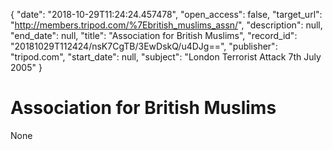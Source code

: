 {
  "date": "2018-10-29T11:24:24.457478", 
  "open_access": false, 
  "target_url": "http://members.tripod.com/%7Ebritish_muslims_assn/", 
  "description": null, 
  "end_date": null, 
  "title": "Association for British Muslims", 
  "record_id": "20181029T112424/nsK7CgTB/3EwDskQ/u4DJg==", 
  "publisher": "tripod.com", 
  "start_date": null, 
  "subject": "London Terrorist Attack 7th July 2005"
}

# Association for British Muslims

None